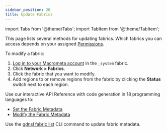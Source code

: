 ```yaml
---
sidebar_position: 20
title: Update Fabrics
---
```


import Tabs from '@theme/Tabs';
import TabItem from '@theme/TabItem';

This page lists several methods for updating fabrics. Which fabrics you can access depends on your assigned [Permissions](../account-management/permissions/index.md).

<Tabs groupId="operating-systems">
<TabItem value="console" label="Web Console">

To modify a fabric:

1. [Log in to your Macrometa account](https://auth.paas.macrometa.io/) in the `_system` fabric.
2. Click **Network > Fabrics**.
3. Click the fabric that you want to modify.
4. Add regions to or remove regions from the fabric by clicking the **Status** switch next to each region.

</TabItem>
<TabItem value="api" label="REST API">

Use our interactive API Reference with code generation in 18 programming languages to:

- [Set the Fabric Metadata](https://www.macrometa.com/docs/api#/operations/SetMetadataInformationOfTheGeo-fabric)
- [Modify the Fabric Metadata](https://www.macrometa.com/docs/api#/operations/UpdateMetadataInformationOfTheGeo-fabric)

</TabItem>
<TabItem value="cli" label="CLI">

Use the [gdnsl fabric list](../cli/fabrics-cli#gdnsl-fabric-update) CLI command to update fabric metadata.

</TabItem>
</Tabs>
